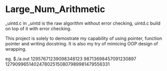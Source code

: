 # Large_Num_Arithmetic
_uintd.c in _uintd is the raw algorithm without error checking, uintd.c build on top of it with error checking.

This project is solely to demostrate my capability of using pointer, function pointer and writing docstring. It is also my try of mimicing OOP design of wrapping.

eg.
$./a.out 12957671239098348123 98713698457091230897
1279099651402478025150807989981479556331
